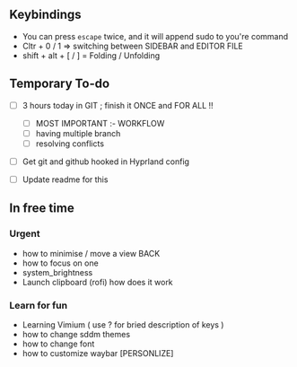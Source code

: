 ## Keybindings

- You can press `escape` twice, and it will append sudo to you're command 
- Cltr + 0 / 1 => switching between SIDEBAR and EDITOR FILE
- shift + alt + [ / ] = Folding / Unfolding


## Temporary To-do
- [ ] 3 hours today in GIT ; finish it ONCE and FOR ALL !!
    - [ ] MOST IMPORTANT :- WORKFLOW
    - [ ] having multiple branch
    - [ ] resolving conflicts

- [ ] Get git and github hooked in Hyprland config
- [ ] Update readme for this


## In free time

### Urgent
- how to minimise / move a view BACK
- how to focus on one
- system_brightness
- Launch clipboard (rofi) how does it work


### Learn for fun

- Learning Vimium ( use ? for bried description of keys )
- how to change sddm themes
- how to change font
- how to customize waybar [PERSONLIZE]

